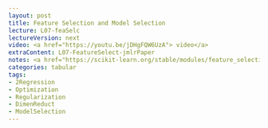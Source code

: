 ```yaml
---
layout: post
title: Feature Selection and Model Selection
lecture: L07-feaSelc
lectureVersion: next
video: <a href="https://youtu.be/jDHgFQW6UzA"> video</a>
extraContent: L07-FeatureSelect-jmlrPaper
notes: <a href="https://scikit-learn.org/stable/modules/feature_selection.html#feature-selection-as-part-of-a-pipeline"> API </a> + <a href="https://web.stanford.edu/~hastie/ElemStatLearn/">ELS Ch3.4 and Ch3.3</a>
categories: tabular
tags:
- 2Regression
- Optimization
- Regularization
- DimenReduct
- ModelSelection
---
```

